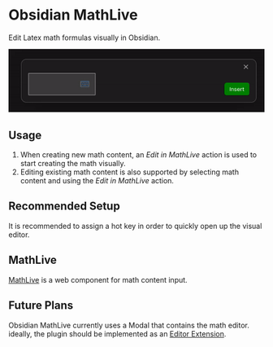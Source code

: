 # Obsidian MathLive
Edit Latex math formulas visually in Obsidian.

![](./example.gif)

## Usage
1. When creating new math content, an *Edit in MathLive* action is used to start creating the math visually.
1. Editing existing math content is also supported by selecting math content and using the *Edit in MathLive* action.

## Recommended Setup
It is recommended to assign a hot key in order to quickly open up the visual editor.

## MathLive
[MathLive](https://cortexjs.io/mathlive/) is a web component for math content input.

## Future Plans
Obsidian MathLive currently uses a Modal that contains the math editor. ideally, the plugin should be implemented as an [Editor Extension](https://marcus.se.net/obsidian-plugin-docs/editor/extensions).
